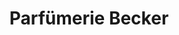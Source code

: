 ---
title: "Parfümerie Becker"
url: /aachen/parfuemerie-becker-kapellenstrasse/
shop: Parfümerie
---